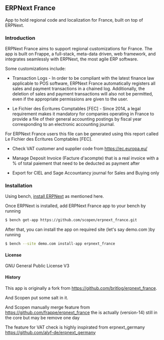 ## ERPNext France

App to hold regional code and localization for France, built on top of ERPNext.

### Introduction

ERPNext France aims to support regional customizations for France. The app is built on Frappe, a full-stack, meta-data driven, web framework, and integrates seamlessly with ERPNext, the most agile ERP software.

Some customizations include:
- Transaction Logs -
In order to be compliant with the latest finance law applicable to POS software, ERPNext France automatically registers all sales and payment transactions in a chained log. Additionally, the deletion of sales and payment transactions will also not be permitted, even if the appropriate permissions are given to the user.

- Le Fichier des Écritures Comptables [FEC] -
Since 2014, a legal requirement makes it mandatory for companies operating in France to provide a file of their general accounting postings by fiscal year corresponding to an electronic accounting journal.

For ERPNext France users this file can be generated using this report called Le Fichier des Écritures Comptables [FEC].

- Check VAT customer and supplier code from https://ec.europa.eu/

- Manage Deposit Invoice (Facture d'acompte) that is a real invoice with a % of total paiement that need to be deducted as payment after

- Export for CIEL and Sage Accountancy journal for Sales and Buying only 


### Installation

Using bench, [install ERPNext](https://github.com/frappe/bench#installation) as mentioned here.

Once ERPNext is installed, add ERPNext France app to your bench by running

```sh
$ bench get-app https://github.com/scopen/erpnext_france.git
```

After that, you can install the app on required site (let's say demo.com )by running

```sh
$ bench --site demo.com install-app erpnext_france
```

#### License

GNU General Public License V3

#### History
This app is originally a fork from https://github.com/britlog/erpnext_france.

And Scopen put some salt in it.

And Scopen manually merge feature from https://github.com/frappe/erpnext_france the is actually (version-14) still in the core but may be remove one day

The feature for VAT check is highly inspirated from erpnext_germany https://github.com/alyf-de/erpnext_germany
